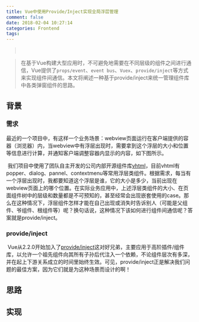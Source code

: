 ```yaml
---
title: Vue中使用Provide/Inject实现全局浮层管理
comment: false
date: 2018-02-04 10:27:14
categories: Frontend
tags:    
---
```


>   ​     

>   在基于Vue构建大型应用时，不可避免地需要在不同层级的组件之间进行通信，Vue提供了`props/event`、`event bus`、`Vuex`、`provide/inject`等方式来实现组件间通信。本文将阐述一种基于provide/inject来统一管理组件库中各类弹窗组件的思路。

<!--more-->

## 背景

### 需求

​	最近的一个项目中，有这样一个业务场景：webview页面运行在客户端提供的容器（浏览器）内，当webview中有浮层出现时，需要拿到这个浮层的大小和位置等信息进行计算，并通知客户端调整容器内显示的内容，如下图所示。

​	我们项目中使用了团队自主开发的公司内部开源组件库[vhtml](https://github.com/0067ED/vhtml)，目前vhtml有popper、dialog、pannel、contextmenu等常用浮层类组件。根据需求，每当有一个浮层出现时，我都要知道这个浮层是谁，它的大小是多少，当前出现在webview页面上的哪个位置。在实际业务应用中，上述浮层类组件的大小、在页面组件树中的层级和数量都是不可预知的，甚至经常会出现嵌套使用的case。那么在这种情况下，浮层组件怎样才能在自己出现或消失时告诉别人（可能是父组件、爷组件、根组件等）呢？换句话说，这种情况下该如何进行组件间通信呢？答案就是provide/inject。

### provide/inject

​	Vue从2.2.0开始加入了[provide/inject](https://vuejs.org/v2/api/#provide-inject)这对好兄弟，主要应用于高阶插件/组件库，以允许一个祖先组件向其所有子孙后代注入一个依赖，不论组件层次有多深，并在起上下游关系成立的时间里始终生效。可见，provide/inject正是解决我们问题的最佳方案，因为它们就是为这种场景而设计的啊！

## 思路



## 实现